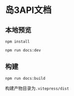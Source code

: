 # 岛3API文档

## 本地预览

`npm install`

`npm run docs:dev`

## 构建

`npm run docs:build`

构建产物目录为`.vitepress/dist`